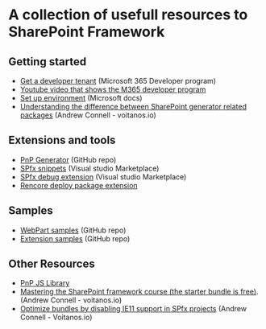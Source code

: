 # A collection of usefull resources to SharePoint Framework

## Getting started 
* [Get a developer tenant](https://developer.microsoft.com/en-us/microsoft-365/dev-program) (Microsoft 365 Developer program)
* [Youtube video that shows the M365 developer program](https://www.youtube.com/watch?v=2JWUr6zBtwg)
* [Set up environment](https://docs.microsoft.com/en-us/sharepoint/dev/spfx/set-up-your-development-environment) (Microsoft docs)
* [Understanding the difference between SharePoint generator related packages](https://www.voitanos.io/blog/understand-difference-sharepoint-framework-generator-library-packages/) (Andrew Connell - voitanos.io)

## Extensions and tools
* [PnP Generator](https://github.com/pnp/generator-spfx) (GitHub repo)
* [SPfx snippets](https://marketplace.visualstudio.com/items?itemName=eliostruyf.spfx-snippets) (Visual studio Marketplace)
* [SPfx debug extension](https://marketplace.visualstudio.com/items?itemName=eliostruyf.spfx-debug) (Visual studio Marketplace)
* [Rencore deploy package extension](https://marketplace.visualstudio.com/items?itemName=RencoreGmbH.vscode-spfx-deploy-package)

## Samples
* [WebPart samples](https://github.com/pnp/sp-dev-fx-webparts) (GitHub repo)
* [Extension samples](https://github.com/pnp/sp-dev-fx-extensions) (GitHub repo)

## Other Resources
* [PnP JS Library](https://pnp.github.io/pnpjs/)
* [Mastering the SharePoint framework course (the starter bundle is free)](https://www.voitanos.io/course-master-sharepoint-framework). (Andrew Connell - voitanos.io)
* [Optimize bundles by disabling IE11 support in SPfx projects](https://www.voitanos.io/blog/optimize-spfx-bundles-ditch-ie11-support/) (Andrew Connell - Voitanos.io)